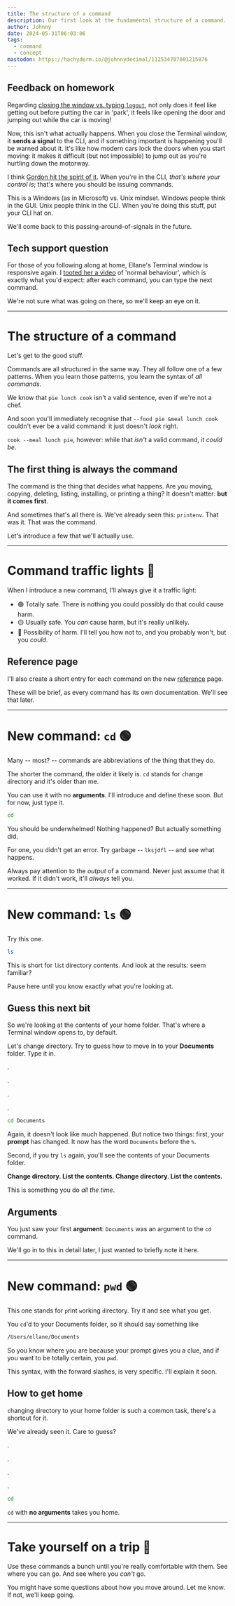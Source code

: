 ```yaml
---
title: The structure of a command
description: Our first look at the fundamental structure of a command.
author: Johnny
date: 2024-05-31T06:03:06
tags:
  - command
  - concept
mastodon: https://hachyderm.io/@johnnydecimal/112534707001215876
---
```


## Feedback on homework

Regarding [closing the window vs. typing `logout`](/learn/05-close-on-exit/#homework-assignment-part-2), not only does it feel like getting out before putting the car in 'park', it feels like opening the door and jumping out while the car is moving!

Now, this isn't what actually happens. When you close the Terminal window, it **sends a signal** to the CLI, and if something important is happening you'll be warned about it. It's like how modern cars lock the doors when you start moving: it makes it difficult (but not impossible) to jump out as you're hurtling down the motorway.

I think [Gordon hit the spirit of it](https://monrepos.casa/display/0e03068e-2166-586a-170a-1cd580731423). When you're in the CLI, _that's where your control is_; that's where you should be issuing commands.

This is a Windows (as in Microsoft) vs. Unix mindset. Windows people think in the GUI. Unix people think in the CLI. When you're doing this stuff, put your CLI hat on.

We'll come back to this passing-around-of-signals in the future.

## Tech support question

For those of you following along at home, Ellane's Terminal window is responsive again. I [tooted her a video](https://hachyderm.io/@johnnydecimal/112532621902965084) of 'normal behaviour', which is exactly what you'd expect: after each command, you can type the next command.

We're not sure what was going on there, so we'll keep an eye on it.

---

# The structure of a command

Let's get to the good stuff.

Commands are all structured in the same way. They all follow one of a few patterns. When you learn those patterns, you learn the syntax of _all commands_.

We know that `pie lunch cook` isn't a valid sentence, even if we're not a chef.

And soon you'll immediately recognise that `--food pie &meal lunch cook` couldn't ever be a valid command: it just doesn't _look_ right.

`cook --meal lunch pie`, however: while that _isn't_ a valid command, it _could be_.

## The first thing is always the command

The command is the thing that decides what happens. Are you moving, copying, deleting, listing, installing, or printing a thing? It doesn't matter: **but it comes first**.

And sometimes that's all there is. We've already seen this: `printenv`. That was it. That was the command.

Let's introduce a few that we'll actually use.

---

# Command traffic lights 🚦

When I introduce a new command, I'll always give it a traffic light:

- 🟢 Totally safe. There is nothing you could possibly do that could cause harm.
- 🟡 Usually safe. You _can_ cause harm, but it's really unlikely.
- 🔴 Possibility of harm. I'll tell you how not to, and you probably won't, but you _could_.

## Reference page

I'll also create a short entry for each command on the new [reference](/reference/) page.

These will be brief, as every command has its own documentation. We'll see that later.

---

# New command: `cd` 🟢

Many -- most? -- commands are abbreviations of the thing that they do.

The shorter the command, the older it likely is. `cd` stands for `c`hange `d`irectory and it's older than me.

You can use it with no **arguments**. I'll introduce and define these soon. But for now, just type it.

```bash
cd
```

You should be underwhelmed! Nothing happened? But actually something did.

For one, you didn't get an error. Try garbage -- `lksjdfl` -- and see what happens.

Always pay attention to the _output_ of a command. Never just assume that it worked. If it didn't work, it'll _always_ tell you.

---

# New command: `ls` 🟢

Try this one.

```bash
ls
```

This is short for `l`i`s`t directory contents. And look at the results: seem familiar?

Pause here until you know exactly what you're looking at.

## Guess this next bit

So we're looking at the contents of your home folder. That's where a Terminal window opens to, by default.

Let's `c`hange `d`irectory. Try to guess how to move in to your **Documents** folder. Type it in.

.

.

.

.

```bash
cd Documents
```

Again, it doesn't look like much happened. But notice two things: first, your **prompt** has changed. It now has the word `Documents` before the `%`.

Second, if you try `ls` again, you'll see the contents of your Documents folder.

**Change directory. List the contents. Change directory. List the contents.**

This is something you do _all the time_.

## Arguments

You just saw your first **argument**: `Documents` was an argument to the `cd` command.

We'll go in to this in detail later, I just wanted to briefly note it here.

---

# New command: `pwd` 🟢

This one stands for `p`rint `w`orking `d`irectory. Try it and see what you get.

You `cd`'d to your Documents folder, so it should say something like

```txt
/Users/ellane/Documents
```

So you know where you are because your prompt gives you a clue, and if you want to be totally certain, you `pwd`.

This syntax, with the forward slashes, is very specific. I'll explain it soon.

## How to get home

`c`hanging `d`irectory to your home folder is such a common task, there's a shortcut for it.

We've already seen it. Care to guess?

.

.

.

.

```bash
cd
```

`cd` with **no arguments** takes you home.

---

# Take yourself on a trip 🚗

Use these commands a bunch until you're really comfortable with them. See where you can go. And see where you _can't_ go.

You might have some questions about how you move around. Let me know. If not, we'll keep going.
